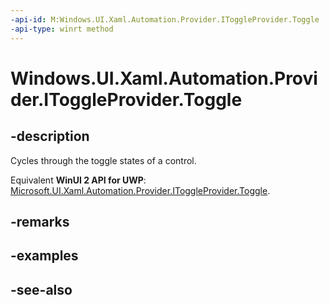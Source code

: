 ```yaml
---
-api-id: M:Windows.UI.Xaml.Automation.Provider.IToggleProvider.Toggle
-api-type: winrt method
---
```


<!-- Method syntax
public void Toggle()
-->

# Windows.UI.Xaml.Automation.Provider.IToggleProvider.Toggle

## -description
Cycles through the toggle states of a control.

Equivalent **WinUI 2 API for UWP**: [Microsoft.UI.Xaml.Automation.Provider.IToggleProvider.Toggle](/windows/winui/api/microsoft.ui.xaml.automation.provider.itoggleprovider.toggle).

## -remarks

## -examples

## -see-also
